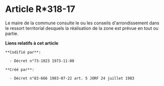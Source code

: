 # Article R*318-17

Le maire de la commune consulte le ou les conseils d'arrondissement dans le ressort territorial desquels la réalisation de la
zone est prévue en tout ou partie.

**Liens relatifs à cet article**

	**Codifié par**:

	  - Décret n°73-1023 1973-11-08

	**Créé par**:

	  - Décret n°83-666 1983-07-22 art. 5 JORF 24 juillet 1983
